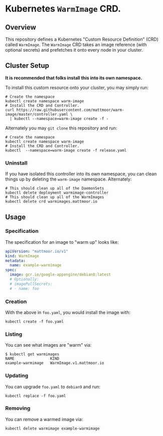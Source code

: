 # Kubernetes `WarmImage` CRD.

## Overview

This repository defines a Kubernetes "Custom Resource Definition" (CRD) called
`WarmImage`.  The `WarmImage` CRD takes an image reference (with optional
secrets) and prefetches it onto every node in your cluster.

## Cluster Setup

**It is recommended that folks install this into its own namespace.**

To install this custom resource onto your cluster, you may simply run:
```shell
# Create the namespace
kubectl create namespace warm-image
# Install the CRD and Controller.
curl https://raw.githubusercontent.com/mattmoor/warm-image/master/controller.yaml \
  | kubectl --namespace=warm-image create -f -
```

Alternately you may `git clone` this repository and run:
```shell
# Create the namespace
kubectl create namespace warm-image
# Install the CRD and Controller.
kubectl  --namespace=warm-image create -f release.yaml
```

### Uninstall

If you have isolated this controller into its own namespace, you can clean
things up by deleting the `warm-image` namespace.  Alternately:
```shell
# This should clean up all of the DaemonSets
kubectl delete deployment warmimage-controller
# This should clean up all of the WarmImages
kubectl delete crd warmimages.mattmoor.io
```

## Usage

### Specification

The specification for an image to "warm up" looks like:
```yaml
apiVersion: "mattmoor.io/v1"
kind: WarmImage
metadata:
  name: example-warmimage
spec:
  image: gcr.io/google-appengine/debian8:latest
  # Optionally:
  # imagePullSecrets: 
  # - name: foo
```

### Creation

With the above in `foo.yaml`, you would install the image with:
```shell
kubectl create -f foo.yaml
```

### Listing

You can see what images are "warm" via:
```shell
$ kubectl get warmimages
NAME                KIND
example-warmimage   WarmImage.v1.mattmoor.io
```

### Updating

You can upgrade `foo.yaml` to `debian9` and run:
```shell
kubectl replace -f foo.yaml
```

### Removing

You can remove a warmed image via:
```shell
kubectl delete warmimage example-warmimage
```

